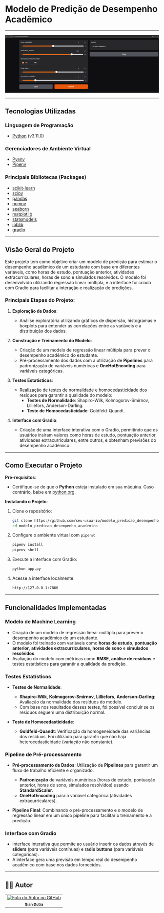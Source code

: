 # Modelo de Predição de Desempenho Acadêmico 

---

<img src="./.github/1.png" alt="modelo_avaliacao_RLM" title="Modelo de Predição de Desempenho Acadêmico">

---

## Tecnologias Utilizadas

### Linguagem de Programação

- [Python](https://www.python.org/) (v3.11.0)

### Gerenciadores de Ambiente Virtual

- [Pyenv](https://github.com/pyenv/pyenv)
- [Pipenv](https://pipenv.pypa.io/en/latest/)

### Principais Bibliotecas (Packages)

- [scikit-learn](https://scikit-learn.org/stable/)
- [scipy](https://scipy.org/)
- [pandas](https://pandas.pydata.org/)
- [numpy](https://numpy.org/)
- [seaborn](https://seaborn.pydata.org/)
- [matplotlib](https://matplotlib.org/)
- [statsmodels](https://www.statsmodels.org/stable/index.html)
- [joblib](https://joblib.readthedocs.io/en/latest/)
- [gradio](https://gradio.app/)

---

## Visão Geral do Projeto

Este projeto tem como objetivo criar um modelo de predição para estimar o desempenho acadêmico de um estudante com base em diferentes variáveis, como horas de estudo, pontuação anterior, atividades extracurriculares, horas de sono e simulados resolvidos. O modelo foi desenvolvido utilizando regressão linear múltipla, e a interface foi criada com Gradio para facilitar a interação e realização de predições.

### Principais Etapas do Projeto:

1. **Exploração de Dados**:
    - Análise exploratória utilizando gráficos de dispersão, histogramas e boxplots para entender as correlações entre as variáveis e a distribuição dos dados.

2. **Construção e Treinamento do Modelo**:
    - Criação de um modelo de regressão linear múltipla para prever o desempenho acadêmico do estudante.
    - Pré-processamento dos dados com a utilização de **Pipelines** para padronização de variáveis numéricas e **OneHotEncoding** para variáveis categóricas.

3. **Testes Estatísticos**:
    - Realização de testes de normalidade e homocedasticidade dos resíduos para garantir a qualidade do modelo:
      - **Testes de Normalidade**: Shapiro-Wilk, Kolmogorov-Smirnov, Lilliefors, Anderson-Darling.
      - **Teste de Homocedasticidade**: Goldfeld-Quandt.

4. **Interface com Gradio**:
    - Criação de uma interface interativa com o Gradio, permitindo que os usuários insiram valores como horas de estudo, pontuação anterior, atividades extracurriculares, entre outros, e obtenham previsões do desempenho acadêmico.

---

## Como Executar o Projeto

**Pré-requisitos**:
- Certifique-se de que o **Python** esteja instalado em sua máquina. Caso contrário, baixe em [python.org](https://www.python.org/downloads/).

**Instalando o Projeto**:

1. Clone o repositório:
    ```bash
    git clone https://github.com/seu-usuario/modelo_predicao_desempenho_academico.git
    cd modelo_predicao_desempenho_academico
    ```

2. Configure o ambiente virtual com `pipenv`:
    ```bash
    pipenv install
    pipenv shell
    ```

3. Execute a interface com Gradio:
    ```bash
    python app.py
    ```

4. Acesse a interface localmente:
    ```bash
    http://127.0.0.1:7860
    ```

---

## Funcionalidades Implementadas

### Modelo de Machine Learning
- Criação de um modelo de regressão linear múltipla para prever o desempenho acadêmico de um estudante.
- O modelo foi treinado com variáveis como **horas de estudo**, **pontuação anterior**, **atividades extracurriculares**, **horas de sono** e **simulados resolvidos**.
- Avaliação do modelo com métricas como **RMSE**, **análise de resíduos** e testes estatísticos para garantir a qualidade da predição.

### Testes Estatísticos
- **Testes de Normalidade**:
    - **Shapiro-Wilk**, **Kolmogorov-Smirnov**, **Lilliefors**, **Anderson-Darling**: Avaliação da normalidade dos resíduos do modelo.
    - Com base nos resultados desses testes, foi possível concluir se os resíduos seguem uma distribuição normal.
  
- **Teste de Homocedasticidade**:
    - **Goldfeld-Quandt**: Verificação da homogeneidade das variâncias dos resíduos. Foi utilizado para garantir que não haja heterocedasticidade (variação não constante).

### Pipeline de Pré-processamento
- **Pré-processamento de Dados**: Utilização de **Pipelines** para garantir um fluxo de trabalho eficiente e organizado.
    - **Padronização** de variáveis numéricas (horas de estudo, pontuação anterior, horas de sono, simulados resolvidos) usando **StandardScaler**.
    - **OneHotEncoding** para a variável categórica (atividades extracurriculares).
  
- **Pipeline Final**: Combinando o pré-processamento e o modelo de regressão linear em um único pipeline para facilitar o treinamento e a predição.

### Interface com Gradio
- Interface interativa que permite ao usuário inserir os dados através de **sliders** (para variáveis contínuas) e **radio buttons** (para variáveis categóricas).
- A interface gera uma previsão em tempo real do desempenho acadêmico com base nos dados fornecidos.

---

## 👨‍💼 Autor

<table>
  <tr>
    <td align="center">
      <a href="#">
        <img src="https://github.com/giandutra.png" width="100px;" alt="Foto do Autor no GitHub"/><br>
        <sub>
          <b>Gian Dutra</b>
        </sub>
      </a>
    </td>
  </tr>
</table>

